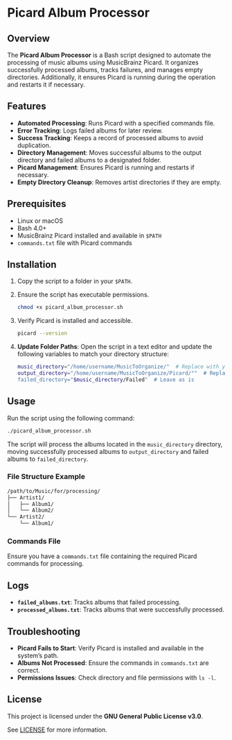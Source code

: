 # Picard Album Processor

## Overview
The **Picard Album Processor** is a Bash script designed to automate the processing of music albums using MusicBrainz Picard. It organizes successfully processed albums, tracks failures, and manages empty directories. Additionally, it ensures Picard is running during the operation and restarts it if necessary.

## Features
- **Automated Processing**: Runs Picard with a specified commands file.
- **Error Tracking**: Logs failed albums for later review.
- **Success Tracking**: Keeps a record of processed albums to avoid duplication.
- **Directory Management**: Moves successful albums to the output directory and failed albums to a designated folder.
- **Picard Management**: Ensures Picard is running and restarts if necessary.
- **Empty Directory Cleanup**: Removes artist directories if they are empty.

## Prerequisites
- Linux or macOS
- Bash 4.0+
- MusicBrainz Picard installed and available in `$PATH`
- `commands.txt` file with Picard commands

## Installation
1. Copy the script to a folder in your `$PATH`.

2. Ensure the script has executable permissions.
    ```bash
    chmod +x picard_album_processor.sh
    ```

3. Verify Picard is installed and accessible.
    ```bash
    picard --version
    ```

4. **Update Folder Paths**:
   Open the script in a text editor and update the following variables to match your directory structure:
   ```bash
   music_directory="/home/username/MusicToOrganize/"  # Replace with your music source directory
   output_directory="/home/username/MusicToOrganize/Picard/""  # Replace with your output directory
   failed_directory="$music_directory/Failed"  # Leave as is
   ```

## Usage
Run the script using the following command:
```bash
./picard_album_processor.sh
```
The script will process the albums located in the `music_directory` directory, moving successfully processed albums to `output_directory` and failed albums to `failed_directory`.

### File Structure Example
```bash
/path/to/Music/for/processing/
├── Artist1/
│   ├── Album1/
│   └── Album2/
└── Artist2/
    └── Album1/
```

### Commands File
Ensure you have a `commands.txt` file containing the required Picard commands for processing.

## Logs
- **`failed_albums.txt`**: Tracks albums that failed processing.
- **`processed_albums.txt`**: Tracks albums that were successfully processed.

## Troubleshooting
- **Picard Fails to Start**: Verify Picard is installed and available in the system’s path.
- **Albums Not Processed**: Ensure the commands in `commands.txt` are correct.
- **Permissions Issues**: Check directory and file permissions with `ls -l`.

## License

This project is licensed under the **GNU General Public License v3.0**.

See [LICENSE](../../LICENSE) for more information.
